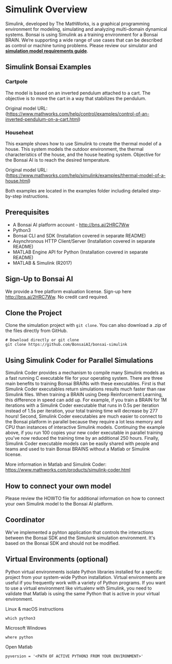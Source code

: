 # Simulink Overview

Simulink, developed by The MathWorks, is a graphical programming environment for modeling, simulating and analyzing multi-domain dynamical systems. Bonsai is using Simulink as a training environment for a Bonsai BRAIN. We’re supporting a wide range of use cases that can be described as control or machine tuning problems. Please review our simulator and [**simulation model requirements guide**](http://docs.bons.ai//guides/simulation-guide.html).

## Simulink Bonsai Examples

### Cartpole

The model is based on an inverted pendulum attached to a cart. The objective is to move the cart in a way that stabilizes the pendulum.

Original model URL: (https://www.mathworks.com/help/control/examples/control-of-an-inverted-pendulum-on-a-cart.html)

### Househeat

This example shows how to use Simulink to create the thermal model of a house. This system models the outdoor environment, the thermal characteristics of the house, and the house heating system. Objective for the Bonsai AI is to reach the desired temperature.

Original model URL: (https://www.mathworks.com/help/simulink/examples/thermal-model-of-a-house.html)

Both examples are located in the examples folder including detailed step-by-step instructions.

## Prerequisites

- A Bonsai AI platform account - http://bns.ai/2HRC7Ww  
- Python3
- Bonsai CLI and SDK (Installation covered in separate README)
- Asynchronous HTTP Client/Server (Installation covered in separate README)
- MATLAB Engine API for Python (Installation covered in separate README)
- MATLAB & Simulink (R2017)

## Sign-Up to Bonsai AI

We provide a free platform evaluation license. Sign-up here http://bns.ai/2HRC7Ww. No credit card required. 

## Clone the Project

Clone the simulation project with `git clone`. You can also download a .zip of the files directly from GitHub. 

```
# Download directly or git clone
git clone https://github.com/BonsaiAI/bonsai-simulink
```

## Using Simulink Coder for Parallel Simulations

Simulink Coder provides a mechanism to compile many Simulink models as a fast running C executable file for your operating system. There are three main benefits to training Bonsai BRAINs with these executables.
First is that Simulink Coder executables return simulations results much faster than raw Simulink files. When training a BRAIN using Deep Reinforcement Learning, this difference in speed can add up. For example, if you train a BRAIN for 1M iterations with a Simulink Coder executable that runs in 0.5s per iteration instead of 1.5s per iteration, your total training time will decrease by 277 hours!
Second, Simulink Coder executables are much easier to connect to the Bonsai platform in parallel because they require a lot less memory and CPU than instances of interactive Simulink models. Continuing the example above, if you run 100 copies your new coder executable in parallel training you've now reduced the training time by an additional 250 hours.
Finally, Simulink Coder executable models can be easily shared with people and teams and used to train Bonsai BRAINS without a Matlab or Simulink license.

More information in Matlab and Simulink Coder: https://www.mathworks.com/products/simulink-coder.html

## How to connect your own model

Please review the HOWTO file for additional information on how to connect your own Simulink model to the Bonsai AI platform.

## Coordinator

We've implemented a pyhton application that controls the interactions between the Bonsai SDK and the Simulunk simulation environment. It's based on the Bonsai SDK and should not be modified. 

## Virtual Environments (optional)

Python virtual environments isolate Python libraries installed for a specific project from your system-wide Python installation. Virtual environments are useful if you frequently work with a variety of Python programs. If you want to use a virtual environment like virtualenv with Simulink, you need to validate that Matlab is using the same Python that is active in your virtual environment.

Linux & macOS instructions

    which python3 

Microsoft Windows
    
    where python

Open Matlab

    pyversion = '<PATH OF ACTIVE PYTHON3 FROM YOUR ENVIRONMENT>'
